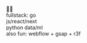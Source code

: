 👋🏼 <br>
fullstack:
go <br>
js/react/next <br>
python data/ml <br>
also fun: webflow + gsap + r3f <br>
